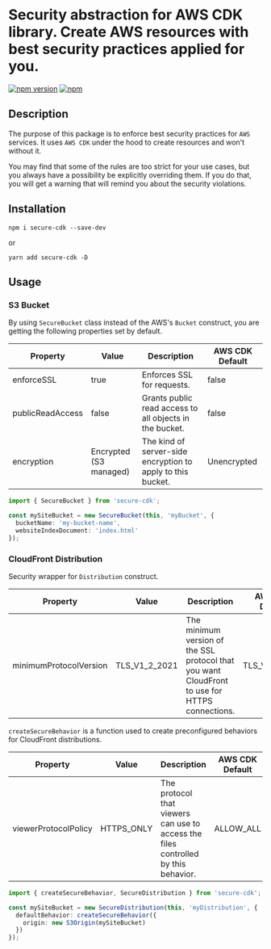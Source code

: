 # Security abstraction for AWS CDK library. Create AWS resources with best security practices applied for you.

[![npm version](https://img.shields.io/npm/v/secure-cdk.svg)](https://www.npmjs.com/package/secure-cdk)
[![npm](https://img.shields.io/npm/dm/secure-cdk.svg)](https://www.npmjs.com/package/secure-cdk)

## Description

The purpose of this package is to enforce best security practices for `AWS` services. It uses `AWS CDK` under the hood to create resources and won't without it.

You may find that some of the rules are too strict for your use cases, but you always have a possibility be explicitly overriding them. If you do that, you will get a warning that will remind you about the security violations.

## Installation

`npm i secure-cdk --save-dev`

or

`yarn add secure-cdk -D`

## Usage

### S3 Bucket

By using `SecureBucket` class instead of the AWS's `Bucket` construct, you are getting the following properties set by default.

| Property         | Value                  | Description                                                 | AWS CDK Default |
| ---              | ---                    | ---                                                         | ---             |
| enforceSSL       | true                   | Enforces SSL for requests.                                  | false           |
| publicReadAccess | false                  | Grants public read access to all objects in the bucket.     | false           |
| encryption       | Encrypted (S3 managed) | The kind of server-side encryption to apply to this bucket. | Unencrypted     |

```typescript
import { SecureBucket } from 'secure-cdk';

const mySiteBucket = new SecureBucket(this, 'myBucket', {
  bucketName: 'my-bucket-name',
  websiteIndexDocument: 'index.html'
});

```

### CloudFront Distribution

Security wrapper for `Distribution` construct.

| Property               | Value                  | Description                                                                                    | AWS CDK Default |
| ---                    | ---                    | ---                                                                                            | ---             |
| minimumProtocolVersion | TLS_V1_2_2021          | The minimum version of the SSL protocol that you want CloudFront to use for HTTPS connections. | TLS_V1_2_2021   |

`createSecureBehavior` is a function used to create preconfigured behaviors for CloudFront distributions.

| Property               | Value                  | Description                                                                                    | AWS CDK Default |
| ---                    | ---                    | ---                                                                                            | ---             |
| viewerProtocolPolicy   | HTTPS_ONLY             | The protocol that viewers can use to access the files controlled by this behavior.             | ALLOW_ALL       |


```typescript
import { createSecureBehavior, SecureDistribution } from 'secure-cdk';

const mySiteBucket = new SecureDistribution(this, 'myDistribution', {
  defaultBehavior: createSecureBehavior({
    origin: new S3Origin(mySiteBucket)
  })
});

```

